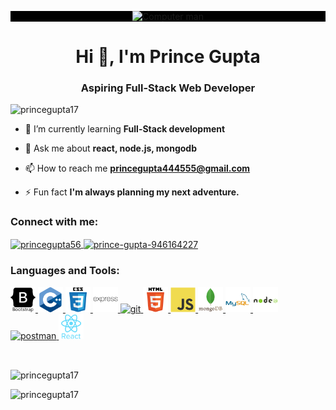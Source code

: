 <p align="center" 
    style="display: flex;
    justify-content: center;
    align-items: center; 
    background-color:black;">
<img src="https://camo.githubusercontent.com/7126894c136cfcea2ead9679838b0ca5b8bf50f64c0b76dc0e69e75d9fc57314/68747470733a2f2f7237713677397a362e726f636b657463646e2e6d652f6361726565722f77702d636f6e74656e742f75706c6f6164732f323032302f30332f68656c6c6f2e676966" alt="Computer man" style="margin:auto" >
</p>

<h1 align="center">Hi 👋, I'm Prince Gupta</h1>
<h3 align="center">Aspiring Full-Stack Web Developer</h3>

<p align="left"> 
    <img src="https://komarev.com/ghpvc/?username=princegupta17&label=Profile%20views&color=0e75b6&style=flat" alt="princegupta17" /> 
</p>

- 🌱 I’m currently learning **Full-Stack development**

- 💬 Ask me about **react, node.js, mongodb**

- 📫 How to reach me **princegupta444555@gmail.com**

- ⚡ Fun fact **I'm always planning my next adventure.**

<h3 align="left">Connect with me:</h3>
<p align="left">
<a href="https://twitter.com/princegupta56" target="blank">
    <img align="center" src="https://raw.githubusercontent.com/rahuldkjain/github-profile-readme-generator/master/src/images/icons/Social/twitter.svg" alt="princegupta56" height="30" width="40" />
</a>

    
<a href="https://linkedin.com/in/prince-gupta-946164227" target="blank">
<img align="center" src="https://raw.githubusercontent.com/rahuldkjain/github-profile-readme-generator/master/src/images/icons/Social/linked-in-alt.svg" alt="prince-gupta-946164227" height="30" width="40" />
</a>
</p>


<h3 align="left">Languages and Tools:</h3>


<p align="left"> 
    <a href="https://getbootstrap.com" target="_blank" rel="noreferrer"> 
        <img src="https://raw.githubusercontent.com/devicons/devicon/master/icons/bootstrap/bootstrap-plain-wordmark.svg" alt="bootstrap" width="40" height="40"/> 
    </a> 
    <a href="https://www.w3schools.com/cpp/" target="_blank" rel="noreferrer"> 
        <img src="https://raw.githubusercontent.com/devicons/devicon/master/icons/cplusplus/cplusplus-original.svg" alt="cplusplus" width="40" height="40"/> 
    </a> 
    <a href="https://www.w3schools.com/css/" target="_blank" rel="noreferrer"> 
        <img src="https://raw.githubusercontent.com/devicons/devicon/master/icons/css3/css3-original-wordmark.svg" alt="css3" width="40" height="40"/> 
    </a> 
    <a href="https://expressjs.com" target="_blank" rel="noreferrer"> 
        <img src="https://raw.githubusercontent.com/devicons/devicon/master/icons/express/express-original-wordmark.svg" alt="express" width="40" height="40"/> 
    </a> 
    <a href="https://git-scm.com/" target="_blank" rel="noreferrer"> 
        <img src="https://www.vectorlogo.zone/logos/git-scm/git-scm-icon.svg" alt="git" width="40" height="40"/> 
    </a> 
    <a href="https://www.w3.org/html/" target="_blank" rel="noreferrer"> 
        <img src="https://raw.githubusercontent.com/devicons/devicon/master/icons/html5/html5-original-wordmark.svg" alt="html5" width="40" height="40"/> 
    </a> 
    <a href="https://developer.mozilla.org/en-US/docs/Web/JavaScript" target="_blank" rel="noreferrer"> 
        <img src="https://raw.githubusercontent.com/devicons/devicon/master/icons/javascript/javascript-original.svg" alt="javascript" width="40" height="40"/> 
    </a> 
    <a href="https://www.mongodb.com/" target="_blank" rel="noreferrer"> 
        <img src="https://raw.githubusercontent.com/devicons/devicon/master/icons/mongodb/mongodb-original-wordmark.svg" alt="mongodb" width="40" height="40"/> 
    </a> 
    <a href="https://www.mysql.com/" target="_blank" rel="noreferrer"> 
        <img src="https://raw.githubusercontent.com/devicons/devicon/master/icons/mysql/mysql-original-wordmark.svg" alt="mysql" width="40" height="40"/> 
    </a> 
    <a href="https://nodejs.org" target="_blank" rel="noreferrer"> 
        <img src="https://raw.githubusercontent.com/devicons/devicon/master/icons/nodejs/nodejs-original-wordmark.svg" alt="nodejs" width="40" height="40"/> 
    </a> 
    <a href="https://postman.com" target="_blank" rel="noreferrer"> 
        <img src="https://www.vectorlogo.zone/logos/getpostman/getpostman-icon.svg" alt="postman" width="40" height="40"/> 
    </a> 
    <a href="https://reactjs.org/" target="_blank" rel="noreferrer"> 
        <img src="https://raw.githubusercontent.com/devicons/devicon/master/icons/react/react-original-wordmark.svg" alt="react" width="40" height="40"/> 
    </a> 
</p>



<p>
    &nbsp;
    <p><img align="center" src="https://github-readme-stats.vercel.app/api/top-langs?username=princegupta17&show_icons=true&locale=en&layout=compact&theme=dracula" alt="princegupta17" /></p>
</p>

<p>
    <img align="left" src="https://github-readme-streak-stats.herokuapp.com/?user=princegupta17&&theme=dracula" alt="princegupta17" />
</p>
